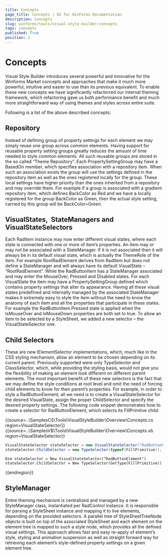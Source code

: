 ```yaml
---
title: Concepts
page_title: Concepts | UI for WinForms Documentation
description: Concepts
slug: winforms/tools/visual-style-builder/concepts
tags: concepts
published: True
position: 2
---
```


# Concepts

Visual Style Builder introduces several powerful and innovative for the Winforms Market concepts and approaches that make it much more powerful, intuitive and easier to use than its previous equivalent. To enable these new concepts we have significantly refactorred our internal theming framework, which refactoring gave us both performance benefit and much more straightforward way of using themes and styles across entire suite.

Following is a list of the above described concepts:

## Repository

Instead of defining group of property settings for each element we may simply reuse one group across common elements. Having support for reusable property setting groups greatly reduces the amount of time needed to style common elements. All such reusable groups are stored in the so called “Theme Repository”. Each PropertySettingGroup may have a BasedOn member, which specifies association with a repository item. When such an association exists the group will use the settings defined in the repository item as well as the ones registered locally for the group. These local settings have higher priority than the ones inherited from a repository and may override them. For example if a group is associated with a gradient repository item, which defines BackColor as Red and we have a locally registered for the group BackColor as Green, then the actual style setting, carried by this group will be BackColor=Green.

## VisualStates,  StateManagers and VisualStateSelectors

Each RadItem instance may now enter different visual states, where each state is connected with one or more of item’s properties. An item may or may not be associated with a StateManager. If it is not associated then it will always be in its default visual state, which is actually the ThemeRole of the item. For example RootRadElement derives from RadItem but does not define a StateManager and will always have its default VisualState – “RootRadElement”. While the RadButtonItem has a StateManager associated and may enter the MouseOver, Pressed and Disabled states. For each VisualState the item may have a PropertySettingGroup defined which contains property settings that alter its appearance. Having all these visual states predefined and internally managed by the associated StateManager makes it extremely easy to style the item without the need to know the anatomy of each item and all the properties that participate in these states. For example the RadButtonItem.Pressed state is applied when the IsMouseOver and IsMouseDown properties are both set to true. To allow an item to be selected by a StyleSheet, we added a new selector – the VisualStateSelector one.

## Child Selectors

These are new IElementSelector implementations, which, much like in the CSS styling mechanism, allow an element to be chosen depending on its current parent. Previously supported were only TypeSelector and ClassSelector, which, while providing the styling basis, would not give you the flexibility of making an element look different on different parent elements. The most important benefit of these new selectors is the fact that we may define the style conditions at root level and omit the need of forcing child elements to know for their parent’s properties. For example, in order to style a RadButtonElement, all we need is to create a VisualStateSelector for the desired VisualState, assign the proper ChildSelector and specify the desired property settings. The following code snippet demonstrates how to create a selector for RadButtonElement, which selects its FillPrimitve child:

{{source=..\SamplesCS\Tools\VisualStyleBuilder\Overview\Concepts.cs region=VisualStateSelector}} 
{{source=..\SamplesVB\Tools\VisualStyleBuilder\Overview\Concepts.vb region=VisualStateSelector}} 

````C#
VisualStateSelector stateSelector = new VisualStateSelector("RadButtonElement");
stateSelector.ChildSelector = new TypeSelector(typeof(FillPrimitive));

````
````VB.NET
Dim stateSelector = New VisualStateSelector("RadButtonElement")
stateSelector.ChildSelector = New TypeSelector(GetType(FillPrimitive))

````

{{endregion}} 

## StyleManager

Entire theming mechanism is centralized and managed by a new StyleManager class, instantiated per RadControl instance. It is responsible for parsing a StyleSheet instance and mapping it to live elements, depending on the provided selectors. A parallel tree of StyleSheetTreeNode objects is built on top of the associated StyleSheet and each element on the element tree is mapped to such a style node, which provides all the defined visual settings. This approach allows fast and easy re-apply of element’s style, styling and animation suspension as well as straight forward way for retrieving each element’s style-defined property settings on a given element tree.

